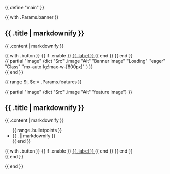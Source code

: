{{ define "main" }}
  <!-- Banner -->
  {{ with .Params.banner }}
    <section class="section pt-14">
      <div class="container">
        <div class="row justify-center">
          <div class="lg:col-7 mb-8 text-center">
            <h1 class="mb-4">
              {{ .title | markdownify }}
            </h1>
            <p class="mb-8">
              {{ .content | markdownify }}
            </p>
            {{ with .button }}
              {{ if .enable }}
                <a class="btn btn-primary" href="{{ .link | absURL }}">
                  {{ .label }}
                  <i class="fa fa-arrow-right pl-2"></i>
                </a>
              {{ end }}
            {{ end }}
          </div>
          <div class="col-12">
            {{ partial "image" (dict "Src" .image "Alt" "Banner image" "Loading" "eager" "Class" "mx-auto lg:!max-w-[800px]" ) }}
          </div>
        </div>
      </div>
    </section>
  {{ end }}
  <!-- /Banner -->

  <!-- Features -->
  {{ range $i, $e:= .Params.features }}
    <section class="section-sm {{ if (modBool $i 2) }}bg-gradient{{ end }}">
      <div class="container">
        <div class="row items-center justify-between">
          <div
            class="mb:md-0 {{ if not (modBool $i 2) }}
              md:order-2
            {{ end }} md:col-5 mb-6">
            {{ partial "image" (dict "Src" .image "Alt" "feature image") }}
          </div>
          <div
            class="{{ if not (modBool $i 2) }}
              md:order-1
            {{ end }} md:col-7 lg:col-6">
            <h2 class="mb-4">
              {{ .title | markdownify }}
            </h2>
            <p class="mb-8 text-lg">
              {{ .content | markdownify }}
            </p>
            <ul>
              {{ range .bulletpoints }}
                <li class="relative mb-4 pl-6">
                  <i class="fa fa-check absolute left-0 top-1.5"></i>
                  {{ . | markdownify }}
                </li>
              {{ end }}
            </ul>
            {{ with .button }}
              {{ if .enable }}
                <a class="btn btn-primary mt-6" href="{{ .link | absURL }}">
                  {{ .label }}
                  <i class="fa fa-arrow-right pl-2"></i>
                </a>
              {{ end }}
            {{ end }}
          </div>
        </div>
      </div>
    </section>
  {{ end }}
  <!-- /Features -->


{{ end }}
